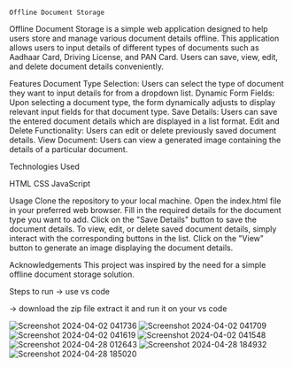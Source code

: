 
                                                                                     Offline Document Storage
                                                                                                     
                                                                                                     
                                                                                                     
                                                                                                     
                                                                                                     
Offline Document Storage is a simple web application designed to help users store and manage various document details offline. This application allows users to input details of different types of documents such as Aadhaar Card, Driving License, and PAN Card. Users can save, view, edit, and delete document details conveniently.



Features
Document Type Selection: Users can select the type of document they want to input details for from a dropdown list.
Dynamic Form Fields: Upon selecting a document type, the form dynamically adjusts to display relevant input fields for that document type.
Save Details: Users can save the entered document details which are displayed in a list format.
Edit and Delete Functionality: Users can edit or delete previously saved document details.
View Document: Users can view a generated image containing the details of a particular document.



Technologies Used




HTML
CSS
JavaScript



Usage
Clone the repository to your local machine.
Open the index.html file in your preferred web browser.
Fill in the required details for the document type you want to add.
Click on the "Save Details" button to save the document details.
To view, edit, or delete saved document details, simply interact with the corresponding buttons in the list.
Click on the "View" button to generate an image displaying the document details.



Acknowledgements
This project was inspired by the need for a simple offline document storage solution.



Steps to run
-> use vs code 

-> download the zip file extract it and run it on your vs code




![Screenshot 2024-04-02 041736](https://github.com/ghanishth-rajput/PWA/assets/139054853/76df8216-0cf7-4f52-92ad-77f660c371fa)
![Screenshot 2024-04-02 041709](https://github.com/ghanishth-rajput/PWA/assets/139054853/1763ce67-c8af-4ef5-9abe-f76c9b9ef114)
![Screenshot 2024-04-02 041619](https://github.com/ghanishth-rajput/PWA/assets/139054853/c8c005a8-5611-4a4c-8c53-f35aa58f33fe)
![Screenshot 2024-04-02 041548](https://github.com/ghanishth-rajput/PWA/assets/139054853/f5828e30-b9bb-4e41-ad57-9c286c61c584)
![Screenshot 2024-04-28 012643](https://github.com/ghanishth-rajput/PWA/assets/139054853/048c940a-100c-46f8-9c29-1c42024fd90a)
![Screenshot 2024-04-28 184932](https://github.com/ghanishth-rajput/PWA/assets/139054853/d83364db-1d38-496d-8c19-51322bcb9b96)
![Screenshot 2024-04-28 185020](https://github.com/ghanishth-rajput/PWA/assets/139054853/5943b887-6a4b-4ed4-bdac-86db51206d96)

